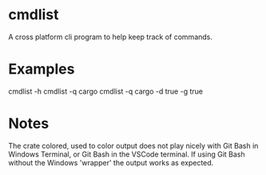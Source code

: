 # cmdlist

A cross platform cli program to help keep track of commands.


# Examples
cmdlist -h
cmdlist -q cargo
cmdlist -q cargo -d true -g true

# Notes
The crate colored, used to color output does not play nicely with Git Bash in Windows Terminal, or Git Bash in the VSCode terminal.
If using Git Bash without the Windows 'wrapper' the output works as expected.